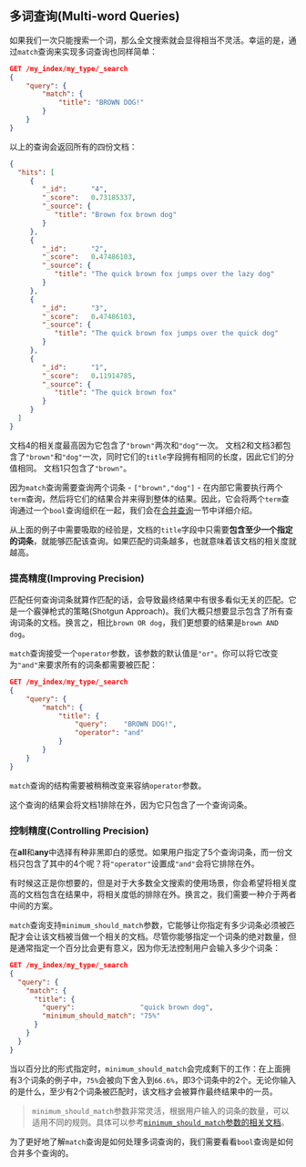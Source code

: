 ## 多词查询(Multi-word Queries) ##

如果我们一次只能搜索一个词，那么全文搜索就会显得相当不灵活。幸运的是，通过`match`查询来实现多词查询也同样简单：

```json
GET /my_index/my_type/_search
{
    "query": {
        "match": {
            "title": "BROWN DOG!"
        }
    }
}
```

以上的查询会返回所有的四份文档：

```json
{
  "hits": [
     {
        "_id":      "4",
        "_score":   0.73185337, 
        "_source": {
           "title": "Brown fox brown dog"
        }
     },
     {
        "_id":      "2",
        "_score":   0.47486103, 
        "_source": {
           "title": "The quick brown fox jumps over the lazy dog"
        }
     },
     {
        "_id":      "3",
        "_score":   0.47486103, 
        "_source": {
           "title": "The quick brown fox jumps over the quick dog"
        }
     },
     {
        "_id":      "1",
        "_score":   0.11914785, 
        "_source": {
           "title": "The quick brown fox"
        }
     }
  ]
}
```

文档4的相关度最高因为它包含了`"brown"`两次和`"dog"`一次。
文档2和文档3都包含了`"brown"`和`"dog"`一次，同时它们的`title`字段拥有相同的长度，因此它们的分值相同。
文档1只包含了`"brown"`。

因为`match`查询需要查询两个词条 - `["brown","dog"]` - 在内部它需要执行两个`term`查询，然后将它们的结果合并来得到整体的结果。因此，它会将两个`term`查询通过一个`bool`查询组织在一起，我们会在[合并查询](http://www.elasticsearch.org/guide/en/elasticsearch/guide/current/bool-query.html)一节中详细介绍。

从上面的例子中需要吸取的经验是，文档的`title`字段中只需要**包含至少一个指定的词条**，就能够匹配该查询。如果匹配的词条越多，也就意味着该文档的相关度就越高。

### 提高精度(Improving Precision) ###

匹配任何查询词条就算作匹配的话，会导致最终结果中有很多看似无关的匹配。它是一个霰弹枪式的策略(Shotgun Approach)。我们大概只想要显示包含了所有查询词条的文档。换言之，相比`brown OR dog`，我们更想要的结果是`brown AND dog`。

`match`查询接受一个`operator`参数，该参数的默认值是`"or"`。你可以将它改变为`"and"`来要求所有的词条都需要被匹配：

```json
GET /my_index/my_type/_search
{
    "query": {
        "match": {
            "title": {      
                "query":    "BROWN DOG!",
                "operator": "and"
            }
        }
    }
}
```

`match`查询的结构需要被稍稍改变来容纳`operator`参数。

这个查询的结果会将文档1排除在外，因为它只包含了一个查询词条。

### 控制精度(Controlling Precision) ###

在**all**和**any**中选择有种非黑即白的感觉。如果用户指定了5个查询词条，而一份文档只包含了其中的4个呢？将`"operator"`设置成`"and"`会将它排除在外。

有时候这正是你想要的，但是对于大多数全文搜索的使用场景，你会希望将相关度高的文档包含在结果中，将相关度低的排除在外。换言之，我们需要一种介于两者中间的方案。

`match`查询支持`minimum_should_match`参数，它能够让你指定有多少词条必须被匹配才会让该文档被当做一个相关的文档。尽管你能够指定一个词条的绝对数量，但是通常指定一个百分比会更有意义，因为你无法控制用户会输入多少个词条：

```json
GET /my_index/my_type/_search
{
  "query": {
    "match": {
      "title": {
        "query":                "quick brown dog",
        "minimum_should_match": "75%"
      }
    }
  }
}
```

当以百分比的形式指定时，`minimum_should_match`会完成剩下的工作：在上面拥有3个词条的例子中，`75%`会被向下舍入到`66.6%`，即3个词条中的2个。无论你输入的是什么，至少有2个词条被匹配时，该文档才会被算作最终结果中的一员。

> `minimum_should_match`参数非常灵活，根据用户输入的词条的数量，可以适用不同的规则。具体可以参考[`minimum_should_match`参数的相关文档](http://www.elasticsearch.org/guide/en/elasticsearch/reference/1.4//query-dsl-minimum-should-match.html)。

为了更好地了解`match`查询是如何处理多词查询的，我们需要看看`bool`查询是如何合并多个查询的。